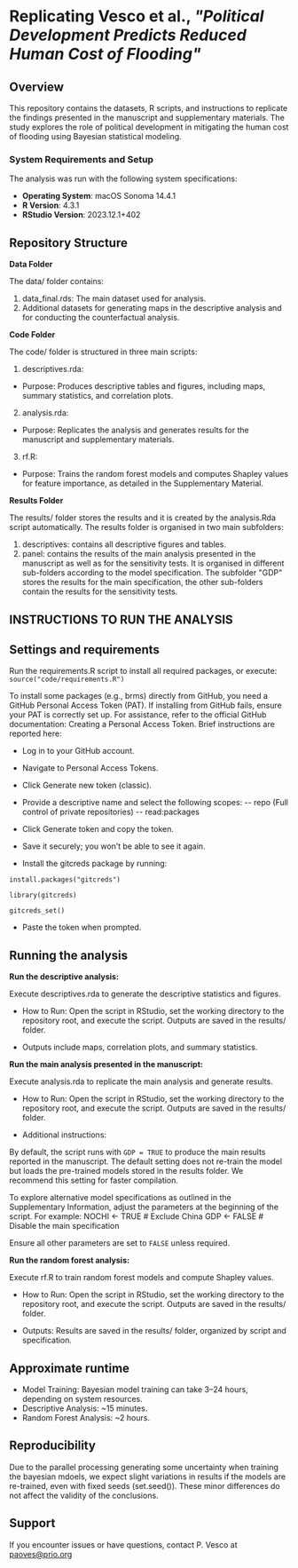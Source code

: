
# Replicating Vesco et al., *"Political Development Predicts Reduced Human Cost of Flooding"*

## Overview

This repository contains the datasets, R scripts, and instructions to replicate the findings presented in the manuscript and supplementary materials. 
The study explores the role of political development in mitigating the human cost of flooding using Bayesian statistical modeling.

### System Requirements and Setup

The analysis was run with the following system specifications: 

- **Operating System**: macOS Sonoma 14.4.1
- **R Version**: 4.3.1
- **RStudio Version**: 2023.12.1+402


## Repository Structure


**Data Folder**

The data/ folder contains:

1. data_final.rds: The main dataset used for analysis.
2. Additional datasets for generating maps in the descriptive analysis and for conducting the counterfactual analysis.

**Code Folder** 

The code/ folder is structured in three main scripts:

1. descriptives.rda:

- Purpose: Produces descriptive tables and figures, including maps, summary statistics, and correlation plots.

2. analysis.rda:

- Purpose: Replicates the analysis and generates results for the manuscript and supplementary materials.

3. rf.R:

- Purpose: Trains the random forest models and computes Shapley values for feature importance, as detailed in the Supplementary Material.

**Results Folder** 

The results/ folder stores the results and it is created by the analysis.Rda script automatically. The results folder is organised in two main subfolders:

1. descriptives: contains all descriptive figures and tables. 
2. panel: contains the results of the main analysis presented in the manuscript as well as for the sensitivity tests. It is organised in different sub-folders according to the model specification. The subfolder "GDP" stores the results for the main specification, the other sub-folders contain the results for the sensitivity tests.


## INSTRUCTIONS TO RUN THE ANALYSIS

## Settings and requirements

Run the requirements.R script to install all required packages, or execute:
`source("code/requirements.R")`

To install some packages (e.g., brms) directly from GitHub, you need a GitHub Personal Access Token (PAT). If installing from GitHub fails, ensure your PAT is correctly set up.
For assistance, refer to the official GitHub documentation: Creating a Personal Access Token. Brief instructions are reported here:

- Log in to your GitHub account.
- Navigate to Personal Access Tokens.
- Click Generate new token (classic).
- Provide a descriptive name and select the following scopes:
     -- repo (Full control of private repositories)
     -- read:packages

- Click Generate token and copy the token. 
- Save it securely; you won’t be able to see it again.

- Install the gitcreds package by running:

`install.packages("gitcreds")`

`library(gitcreds)`

`gitcreds_set()`

- Paste the token when prompted.


## Running the analysis

**Run the descriptive analysis:**

Execute descriptives.rda to generate the descriptive statistics and figures.

- How to Run: Open the script in RStudio, set the working directory to the repository root, and execute the script. Outputs are saved in the results/ folder.

- Outputs include maps, correlation plots, and summary statistics.

**Run the main analysis presented in the manuscript:**

Execute analysis.rda to replicate the main analysis and generate results.

- How to Run: Open the script in RStudio, set the working directory to the repository root, and execute the script. Outputs are saved in the results/ folder.

- Additional instructions:

By default, the script runs with `GDP = TRUE` to produce the main results reported in the manuscript. The default setting does not re-train the model but loads the pre-trained models stored in the results folder. 
We recommend this setting for faster compilation.

To explore alternative model specifications as outlined in the Supplementary Information, adjust the parameters at the beginning of the script. For example:
NOCHI <- TRUE  # Exclude China
GDP <- FALSE  # Disable the main specification

Ensure all other parameters are set to `FALSE` unless required.


**Run the random forest analysis:**

Execute rf.R to train random forest models and compute Shapley values.

- How to Run: Open the script in RStudio, set the working directory to the repository root, and execute the script. Outputs are saved in the results/ folder.

- Outputs: Results are saved in the results/ folder, organized by script and specification.

## Approximate runtime

- Model Training: Bayesian model training can take 3–24 hours, depending on system resources.
- Descriptive Analysis: ~15 minutes.
- Random Forest Analysis: ~2 hours.

## Reproducibility

Due to the parallel processing generating some uncertainty when training the bayesian mdoels, we expect slight variations in results if the models are re-trained, even with fixed seeds (set.seed()). 
These minor differences do not affect the validity of the conclusions.

## Support

If you encounter issues or have questions, contact P. Vesco at paoves@prio.org

